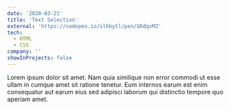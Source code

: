 ```yaml
---
date: '2020-03-21'
title: 'Text Selection'
external: 'https://codepen.io/slhbytl/pen/GRdqvMZ'
tech:
  - HTML
  - CSS
company: ''
showInProjects: false
---
```


Lorem ipsum dolor sit amet. Nam quia similique non error commodi ut esse ullam in cumque amet sit ratione tenetur. Eum internos earum est enim consequatur aut earum eius sed adipisci laborum qui distinctio tempore quo aperiam amet.
